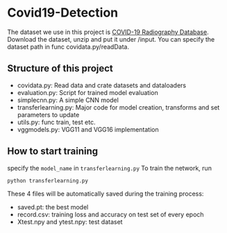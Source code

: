 # Covid19-Detection
The dataset we use in this project is [COVID-19 Radiography Database](kaggle.com/tawsifurrahman/covid19-radiography-database).  
Download the dataset, unzip and put it under /input. You can specify the dataset path in func covidata.py/readData.
## Structure of this project
- covidata.py: Read data and crate datasets and dataloaders
- evaluation.py: Script for trained model evaluation
- simplecnn.py: A simple CNN model
- transferlearning.py: Major code for model creation, transforms and set parameters to update
- utils.py: func train, test etc.
- vggmodels.py: VGG11 and VGG16 implementation
## How to start training
specify the `model_name` in `transferlearning.py`
To train the network, run  
```
python transferlearning.py
```
These 4 files will be automatically saved during the training process:
- saved.pt: the best model
- record.csv: training loss and accuracy on test set of every epoch
- Xtest.npy and ytest.npy: test dataset